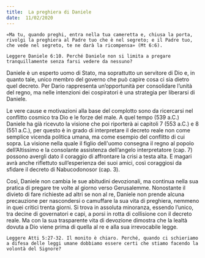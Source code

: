 ```yaml
---
title:  La preghiera di Daniele
date:  11/02/2020
---
```


`«Ma tu, quando preghi, entra nella tua cameretta e, chiusa la porta, rivolgi la preghiera al Padre tuo che è nel segreto; e il Padre tuo, che vede nel segreto, te ne darà la ricompensa» (Mt 6:6).`

`Leggere Daniele 6:10. Perché Daniele non si limita a pregare tranquillamente senza farsi vedere da nessuno?`

Daniele è un esperto uomo di Stato, ma soprattutto un servitore di Dio e, in quanto tale, unico membro del governo che può capire cosa ci sia dietro quel decreto. Per Dario rappresenta un’opportunità per consolidare l’unità del regno, ma nelle intenzioni dei cospiratori è una strategia per liberarsi di Daniele.

Le vere cause e motivazioni alla base del complotto sono da ricercarsi nel conflitto cosmico tra Dio e le forze del male. A quel tempo (539 a.C.) Daniele ha già ricevuto la visione che poi riporterà ai capitoli 7 (553 a.C.) e 8 (551 a.C.), per questo è in grado di interpretare il decreto reale non come semplice vicenda politica umana, ma come esempio del conflitto di cui sopra. La visione nella quale il figlio dell'uomo consegna il regno al popolo dell’Altissimo e la consolante assistenza dell’angelo interpretatore (cap. 7) possono avergli dato il coraggio di affrontare la crisi a testa alta. E magari avrà anche riflettuto sull’esperienza dei suoi amici, così coraggiosi da sfidare il decreto di Nabucodonosor (cap. 3).

Così, Daniele non cambia le sue abitudini devozionali, ma continua nella sua pratica di pregare tre volte al giorno verso Gerusalemme. Nonostante il divieto di fare richieste ad altri se non al re, Daniele non prende alcuna precauzione per nascondersi o camuffare la sua vita di preghiera, nemmeno in quei critici trenta giorni. Si trova in assoluta minoranza, essendo l’unico, tra decine di governatori e capi, a porsi in rotta di collisione con il decreto reale. Ma con la sua trasparente vita di devozione dimostra che la lealtà dovuta a Dio viene prima di quella al re e alla sua irrevocabile legge.

`Leggere Atti 5:27-32. Il monito è chiaro. Perché, quando ci schieriamo a difesa delle leggi umane dobbiamo essere certi che stiamo facendo la volontà del Signore?`